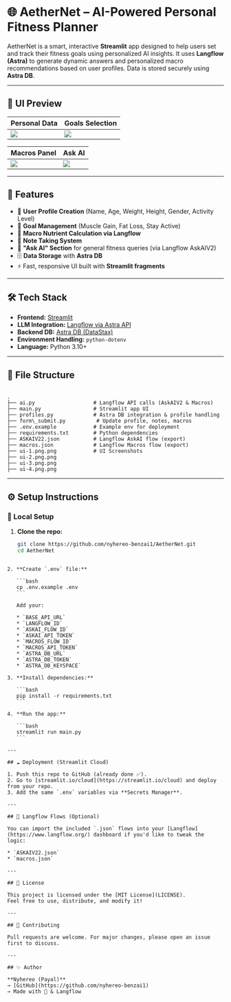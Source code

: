 
# 🌐 AetherNet – AI-Powered Personal Fitness Planner

AetherNet is a smart, interactive **Streamlit** app designed to help users set and track their fitness goals using personalized AI insights. It uses **Langflow (Astra)** to generate dynamic answers and personalized macro recommendations based on user profiles. Data is stored securely using **Astra DB**.

---

## 📸 UI Preview

| Personal Data | Goals Selection |
|---------------|-----------------|
| ![](ui-1.png.png) | ![](ui-2.png.png) |

| Macros Panel | Ask AI |
|---------------|--------|
| ![](ui-3.png.png) | ![](ui-4.png.png) |

---

## 🚀 Features

- 🔐 **User Profile Creation** (Name, Age, Weight, Height, Gender, Activity Level)
- 🎯 **Goal Management** (Muscle Gain, Fat Loss, Stay Active)
- 🧮 **Macro Nutrient Calculation via Langflow**
- 📝 **Note Taking System**
- 🤖 **"Ask AI" Section** for general fitness queries (via Langflow AskAIV2)
- 🗄️ **Data Storage** with **Astra DB**
- ⚡ Fast, responsive UI built with **Streamlit fragments**

---

## 🛠️ Tech Stack

- **Frontend:** [Streamlit](https://streamlit.io/)
- **LLM Integration:** [Langflow via Astra API](https://www.langflow.org/)
- **Backend DB:** [Astra DB (DataStax)](https://www.datastax.com/astra)
- **Environment Handling:** `python-dotenv`
- **Language:** Python 3.10+

---

## 📁 File Structure

```

.
├── ai.py                   # Langflow API calls (AskAIV2 & Macros)
├── main.py                 # Streamlit app UI
├── profiles.py             # Astra DB integration & profile handling
├── form\_submit.py          # Update profile, notes, macros
├── .env.example            # Example env for deployment
├── requirements.txt        # Python dependencies
├── ASKAIV22.json           # Langflow AskAI flow (export)
├── macros.json             # Langflow Macros flow (export)
├── ui-1.png.png            # UI Screenshots
├── ui-2.png.png
├── ui-3.png.png
├── ui-4.png.png

````

---

## ⚙️ Setup Instructions

### 🔧 Local Setup

1. **Clone the repo:**
   ```bash
   git clone https://github.com/nyhereo-benzai1/AetherNet.git
   cd AetherNet
````

2. **Create `.env` file:**

   ```bash
   cp .env.example .env
   ```

   Add your:

   * `BASE_API_URL`
   * `LANGFLOW_ID`
   * `ASKAI_FLOW_ID`
   * `ASKAI_API_TOKEN`
   * `MACROS_FLOW_ID`
   * `MACROS_API_TOKEN`
   * `ASTRA_DB_URL`
   * `ASTRA_DB_TOKEN`
   * `ASTRA_DB_KEYSPACE`

3. **Install dependencies:**

   ```bash
   pip install -r requirements.txt
   ```

4. **Run the app:**

   ```bash
   streamlit run main.py
   ```

---

## ☁️ Deployment (Streamlit Cloud)

1. Push this repo to GitHub (already done ✅).
2. Go to [streamlit.io/cloud](https://streamlit.io/cloud) and deploy from your repo.
3. Add the same `.env` variables via **Secrets Manager**.

---

## 🧪 Langflow Flows (Optional)

You can import the included `.json` flows into your [Langflow](https://www.langflow.org/) dashboard if you'd like to tweak the logic:

* `ASKAIV22.json`
* `macros.json`

---

## 📜 License

This project is licensed under the [MIT License](LICENSE).
Feel free to use, distribute, and modify it!

---

## 🙌 Contributing

Pull requests are welcome. For major changes, please open an issue first to discuss.

---

## ✨ Author

**Nyhereo (Payal)**
→ [GitHub](https://github.com/nyhereo-benzai1)
→ Made with 🖤 & Langflow


